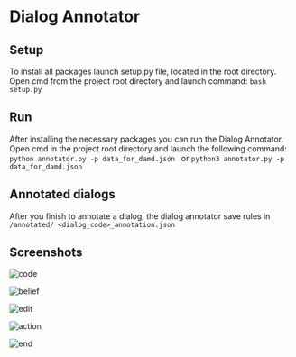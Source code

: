 # Dialog Annotator

## Setup

To install all packages launch setup.py file, located in the root directory. Open cmd from the project root directory and launch command:
```bash setup.py ```

## Run

After installing the necessary packages you can run the Dialog Annotator. Open cmd in the project root directory and launch the following command: ```python annotator.py -p data_for_damd.json ``` or ```python3 annotator.py -p data_for_damd.json ```

## Annotated dialogs

After you finish to annotate a dialog, the dialog annotator save rules in ```/annotated/ <dialog_code>_annotation.json```

## Screenshots

![code](images/2020/11/code.png)

![belief](images/2020/11/belief.png)

![edit](images/2020/11/edit.png)

![action](images/2020/11/action.png)

![end](images/2020/11/end.png)
